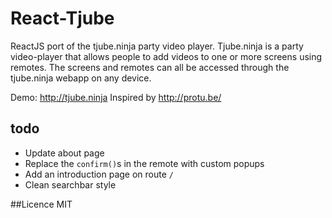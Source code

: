 # React-Tjube
ReactJS port of the tjube.ninja party video player.
Tjube.ninja is a party video-player that allows people to add videos to one or more screens using remotes.
The screens and remotes can all be accessed through the tjube.ninja webapp on any device.

Demo: http://tjube.ninja
Inspired by http://protu.be/

## todo
* Update about page
* Replace the `confirm()`s in the remote with custom popups
* Add an introduction page on route `/`
* Clean searchbar style


##Licence
MIT
